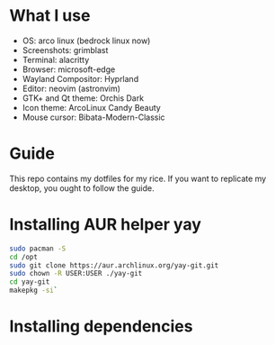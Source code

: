 # What I use
- OS: arco linux (bedrock linux now)
- Screenshots: grimblast
- Terminal: alacritty
- Browser: microsoft-edge
- Wayland Compositor: Hyprland
- Editor: neovim (astronvim)
- GTK+ and Qt theme: Orchis Dark
- Icon theme: ArcoLinux Candy Beauty
- Mouse cursor: Bibata-Modern-Classic

# Guide
This repo contains my dotfiles for my rice. If you want to replicate my desktop, you ought to follow the guide.

# Installing AUR helper yay
```bash
sudo pacman -S
cd /opt
sudo git clone https://aur.archlinux.org/yay-git.git
sudo chown -R USER:USER ./yay-git
cd yay-git
makepkg -si`
```
# Installing dependencies
```bash

```
